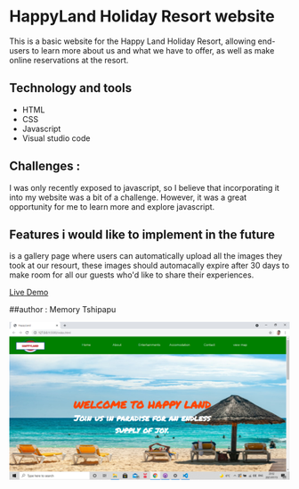 # HappyLand Holiday Resort website
This is a basic website for the Happy Land Holiday Resort, allowing end-users to learn more about us and what we have to offer, as well as make online reservations at the resort.

## Technology and tools 
* HTML
* CSS
* Javascript
* Visual studio code

## Challenges :
I was only recently exposed to javascript, so I believe that incorporating it into my website was a bit of a challenge. However, it was a great opportunity for me to learn more and explore javascript.

## Features i would like to implement in the future 
is a gallery page where users can automatically upload all the images they took at our resourt, these images should automacally expire after 30 days to make room for all our guests who'd like to share their experiences.

[Live Demo](https://www.google.com)

##author :
Memory Tshipapu 

![Screenshot](screen1.png)

